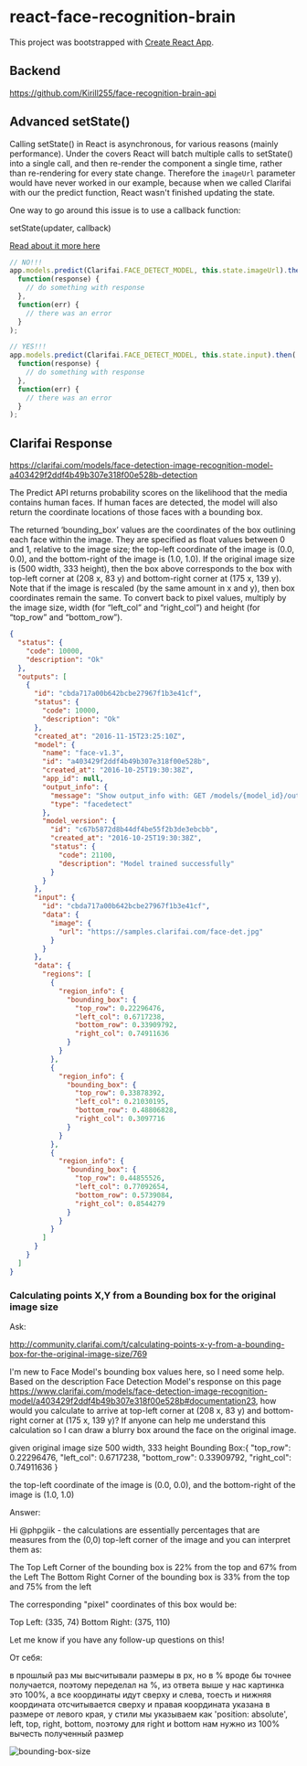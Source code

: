 # react-face-recognition-brain

This project was bootstrapped with [Create React App](https://github.com/facebook/create-react-app).

## Backend

https://github.com/Kirill255/face-recognition-brain-api

## Advanced setState()

Calling setState() in React is asynchronous, for various reasons (mainly performance). Under the covers React will batch multiple calls to setState() into a single call, and then re-render the component a single time, rather than re-rendering for every state change. Therefore the `imageUrl` parameter would have never worked in our example, because when we called Clarifai with our the predict function, React wasn't finished updating the state.

One way to go around this issue is to use a callback function:

setState(updater, callback)

[Read about it more here](https://reactjs.org/docs/react-component.html#setstate)

```js
// NO!!!
app.models.predict(Clarifai.FACE_DETECT_MODEL, this.state.imageUrl).then(
  function(response) {
    // do something with response
  },
  function(err) {
    // there was an error
  }
);

// YES!!!
app.models.predict(Clarifai.FACE_DETECT_MODEL, this.state.input).then(
  function(response) {
    // do something with response
  },
  function(err) {
    // there was an error
  }
);
```

## Clarifai Response

https://clarifai.com/models/face-detection-image-recognition-model-a403429f2ddf4b49b307e318f00e528b-detection

The Predict API returns probability scores on the likelihood that the media contains human faces. If human faces are detected, the model will also return the coordinate locations of those faces with a bounding box.

The returned ‘bounding_box’ values are the coordinates of the box outlining each face within the image. They are specified as float values between 0 and 1, relative to the image size; the top-left coordinate of the image is (0.0, 0.0), and the bottom-right of the image is (1.0, 1.0). If the original image size is (500 width, 333 height), then the box above corresponds to the box with top-left corner at (208 x, 83 y) and bottom-right corner at (175 x, 139 y). Note that if the image is rescaled (by the same amount in x and y), then box coordinates remain the same. To convert back to pixel values, multiply by the image size, width (for “left_col” and “right_col”) and height (for “top_row” and “bottom_row”).

```json
{
  "status": {
    "code": 10000,
    "description": "Ok"
  },
  "outputs": [
    {
      "id": "cbda717a00b642bcbe27967f1b3e41cf",
      "status": {
        "code": 10000,
        "description": "Ok"
      },
      "created_at": "2016-11-15T23:25:10Z",
      "model": {
        "name": "face-v1.3",
        "id": "a403429f2ddf4b49b307e318f00e528b",
        "created_at": "2016-10-25T19:30:38Z",
        "app_id": null,
        "output_info": {
          "message": "Show output_info with: GET /models/{model_id}/output_info",
          "type": "facedetect"
        },
        "model_version": {
          "id": "c67b5872d8b44df4be55f2b3de3ebcbb",
          "created_at": "2016-10-25T19:30:38Z",
          "status": {
            "code": 21100,
            "description": "Model trained successfully"
          }
        }
      },
      "input": {
        "id": "cbda717a00b642bcbe27967f1b3e41cf",
        "data": {
          "image": {
            "url": "https://samples.clarifai.com/face-det.jpg"
          }
        }
      },
      "data": {
        "regions": [
          {
            "region_info": {
              "bounding_box": {
                "top_row": 0.22296476,
                "left_col": 0.6717238,
                "bottom_row": 0.33909792,
                "right_col": 0.74911636
              }
            }
          },
          {
            "region_info": {
              "bounding_box": {
                "top_row": 0.33878392,
                "left_col": 0.21030195,
                "bottom_row": 0.48806828,
                "right_col": 0.3097716
              }
            }
          },
          {
            "region_info": {
              "bounding_box": {
                "top_row": 0.44855526,
                "left_col": 0.77092654,
                "bottom_row": 0.5739084,
                "right_col": 0.8544279
              }
            }
          }
        ]
      }
    }
  ]
}
```

### Calculating points X,Y from a Bounding box for the original image size

Ask:

http://community.clarifai.com/t/calculating-points-x-y-from-a-bounding-box-for-the-original-image-size/769

I'm new to Face Model's bounding box values here, so I need some help. Based on the description Face Detection Model's response on this page https://www.clarifai.com/models/face-detection-image-recognition-model/a403429f2ddf4b49b307e318f00e528b#documentation23, how would you calculate to arrive at top-left corner at (208 x, 83 y) and bottom-right corner at (175 x, 139 y)? If anyone can help me understand this calculation so I can draw a blurry box around the face on the original image.

given original image size 500 width, 333 height
Bounding Box:{
"top_row": 0.22296476,
"left_col": 0.6717238,
"bottom_row": 0.33909792,
"right_col": 0.74911636
}

the top-left coordinate of the image is (0.0, 0.0), and the bottom-right of the image is (1.0, 1.0)

Answer:

Hi @phpgiik - the calculations are essentially percentages that are measures from the (0,0) top-left corner of the image and you can interpret them as:

The Top Left Corner of the bounding box is 22% from the top and 67% from the Left
The Bottom Right Corner of the bounding box is 33% from the top and 75% from the left

The corresponding "pixel" coordinates of this box would be:

Top Left: (335, 74)
Bottom Right: (375, 110)

Let me know if you have any follow-up questions on this!

От себя:

в прошлый раз мы высчитывали размеры в px, но в % вроде бы точнее получается, поэтому переделал на %, из ответа выше у нас картинка это 100%, а все координаты идут сверху и слева,
тоесть и нижняя координата отсчитывается сверху и правая координата указана в размере от левого края, у стили мы указываем как 'position: absolute', left, top, right, bottom, поэтому для right и bottom нам нужно из 100% вычесть полученный размер

![bounding-box-size](https://user-images.githubusercontent.com/24504648/53287643-3ffeeb00-3790-11e9-9fb9-83083505091e.png)
